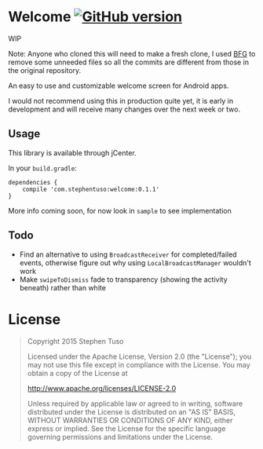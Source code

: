 Welcome [![GitHub version](https://badge.fury.io/gh/stephentuso%2Fwelcome-android.svg)](https://badge.fury.io/gh/stephentuso%2Fwelcome-android)
===============================================================================================================================================

WIP

Note: Anyone who cloned this will need to make a fresh clone, I used [BFG](https://github.com/rtyley/bfg-repo-cleaner) to remove some unneeded files so all the commits are different from those in the original repository.

An easy to use and customizable welcome screen for Android apps.

I would not recommend using this in production quite yet, it is early in development and will receive many changes over the next week or two.

Usage
-----

This library is available through jCenter.

In your `build.gradle`:

```
dependencies {
    compile 'com.stephentuso:welcome:0.1.1'
}
```

More info coming soon, for now look in `sample` to see implementation

Todo
----

-	Find an alternative to using `BroadcastReceiver` for completed/failed events, otherwise figure out why using `LocalBroadcastManager` wouldn't work
-	Make `swipeToDismiss` fade to transparency (showing the activity beneath) rather than white

License
=======

> Copyright 2015 Stephen Tuso
>
> Licensed under the Apache License, Version 2.0 (the "License"); you may not use this file except in compliance with the License. You may obtain a copy of the License at
>
> http://www.apache.org/licenses/LICENSE-2.0
>
> Unless required by applicable law or agreed to in writing, software distributed under the License is distributed on an "AS IS" BASIS, WITHOUT WARRANTIES OR CONDITIONS OF ANY KIND, either express or implied. See the License for the specific language governing permissions and limitations under the License.
